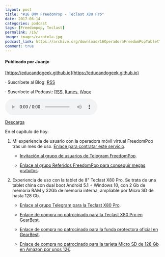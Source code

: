 ```yaml
---
layout: post
title: "#16 OMV FreedomPop - Teclast X80 Pro"
date: 2017-06-14
categories: podcast
tags: [Freedompop, Teclast]
permalink: /16/
image: images/caratula.jpg
podcast_link: https://archive.org/download/16OperadoraFreedomPopTabletTeclastX80Pro/16%20Operadora%20FreedomPop%20-%20Tablet%20Teclast%20X80%20Pro.mp3
comment: true
---
```


#### Publicado por Juanjo

[https://educandogeek.github.io](https://educandogeek.github.io)

· Suscríbete al Blog: [RSS](http://feeds.feedburner.com/educandogeekblog)

· Suscríbete al Podcast: [RSS](http://feeds.feedburner.com/educandogeek), [Itunes](https://itunes.apple.com/es/podcast/educando-geek/id1110060146?mt=2), [iVoox](https://www.ivoox.com/podcast-educando-geek_sq_f1289274_1.html)


<audio controls>
  <source src="{{ page.podcast_link }}" type="audio/mp3">
</audio>


[Descarga][Mp3]


En el capítulo de hoy:

1. Mi experiencia de usuario con la operadora móvil virtual FreedomPop tras un mes de uso. [Enlace para contratar este servicio](https://www.freedompop.com/es).

   - [Invitación al grupo de usuarios de Telegram FreedomPop](tg://join?invite=CNZFqj7YnEUC5xjsLcxZcQ).

   - [Enlace al grupo Referidos FreedomPop para conseguir megas gratuitos](https://telegram.me/joinchat/CNZFqj_9GQTvbrWEJXpv7g).

2. Experiencia de uso con la tablet de 8" Teclast X80 Pro. Se trata de una tablet china con dual boot Android 5.1 + Windows 10, con 2 Gb de memoria RAM y 32Gb de memoria interna, ampliable por Micro SD de hasta 128 Gb.

   - [Enlace al grupo Telegram para la Teclast X80 Pro](https://t.me/teclastx80pro).

   - [Enlace de compra no patrocinado para la Teclast X80 Pro en GearBest](http://www.gearbest.com/tablet-pcs/pp_349906.html).

   - [Enlace de compra no patrocinado para la funda protectora oficial en GearBest](http://www.gearbest.com/tablet-pcs/pp_267454.html).

   - [Enlace de compra no patrocinado para la tarjeta Micro SD de 128 Gb en Amazon por unos 12€](https://www.amazon.es/gp/product/B00LMLZCZY/ref=oh_aui_detailpage_o01_s00?ie=UTF8&;psc=1).


[Mp3]: https://archive.org/download/16OperadoraFreedomPopTabletTeclastX80Pro/16%20Operadora%20FreedomPop%20-%20Tablet%20Teclast%20X80%20Pro.mp3